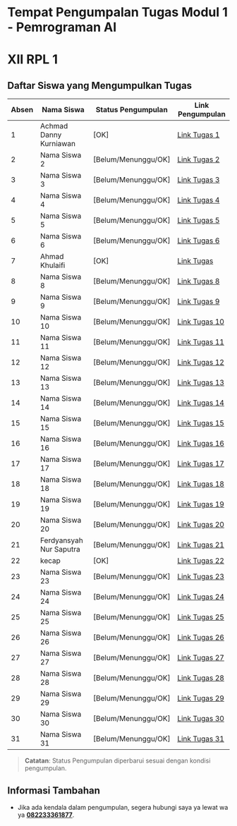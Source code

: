 # Tempat Pengumpalan Tugas Modul 1 - Pemrograman AI
# XII RPL 1

## Daftar Siswa yang Mengumpulkan Tugas

<table>
  <thead>
    <tr>
      <th>Absen</th>
      <th>Nama Siswa</th>
      <th>Status Pengumpulan</th>
      <th>Link Pengumpulan</th>
    </tr>
  </thead>
  <tbody>
    <tr>
      <td>1</td>
      <td>Achmad Danny Kurniawan</td>
      <td>[OK]</td>
      <td><a target="_blank" href="https://docs.google.com/document/d/1D3cD9PjPRHGW60guD-2BQ7MPHa16re0b/edit?usp=drive_link&ouid=114325650198277250292&rtpof=true&sd=true">Link Tugas 1</a></td>
    </tr>
    <tr>
      <td>2</td>
      <td>Nama Siswa 2</td>
      <td>[Belum/Menunggu/OK]</td>
      <td><a target="_blank" href="URL_Tugas_2">Link Tugas 2</a></td>
    </tr>
    <tr>
      <td>3</td>
      <td>Nama Siswa 3</td>
      <td>[Belum/Menunggu/OK]</td>
      <td><a target="_blank" href="URL_Tugas_3">Link Tugas 3</a></td>
    </tr>
    <tr>
      <td>4</td>
      <td>Nama Siswa 4</td>
      <td>[Belum/Menunggu/OK]</td>
      <td><a target="_blank" href="URL_Tugas_4">Link Tugas 4</a></td>
    </tr>
    <tr>
      <td>5</td>
      <td>Nama Siswa 5</td>
      <td>[Belum/Menunggu/OK]</td>
      <td><a target="_blank" href="URL_Tugas_5">Link Tugas 5</a></td>
    </tr>
    <tr>
      <td>6</td>
      <td>Nama Siswa 6</td>
      <td>[Belum/Menunggu/OK]</td>
      <td><a target="_blank" href="URL_Tugas_6">Link Tugas 6</a></td>
    </tr>
    <tr>
      <td>7</td>
      <td>Ahmad Khulaifi</td>
      <td>[OK]</td>
      <td><a target="_blank" href="https://docs.google.com/document/d/1C9CRXVqXxFwE42gPm6A3cqF92zKq1qEYXT6260A1vok/edit?usp=sharing">Link Tugas</a></td>
    </tr>
    <tr>
      <td>8</td>
      <td>Nama Siswa 8</td>
      <td>[Belum/Menunggu/OK]</td>
      <td><a target="_blank" href="URL_Tugas_8">Link Tugas 8</a></td>
    </tr>
    <tr>
      <td>9</td>
      <td>Nama Siswa 9</td>
      <td>[Belum/Menunggu/OK]</td>
      <td><a target="_blank" href="URL_Tugas_9">Link Tugas 9</a></td>
    </tr>
    <tr>
      <td>10</td>
      <td>Nama Siswa 10</td>
      <td>[Belum/Menunggu/OK]</td>
      <td><a target="_blank" href="URL_Tugas_10">Link Tugas 10</a></td>
    </tr>
    <tr>
      <td>11</td>
      <td>Nama Siswa 11</td>
      <td>[Belum/Menunggu/OK]</td>
      <td><a target="_blank" href="URL_Tugas_11">Link Tugas 11</a></td>
    </tr>
    <tr>
      <td>12</td>
      <td>Nama Siswa 12</td>
      <td>[Belum/Menunggu/OK]</td>
      <td><a target="_blank" href="URL_Tugas_12">Link Tugas 12</a></td>
    </tr>
    <tr>
      <td>13</td>
      <td>Nama Siswa 13</td>
      <td>[Belum/Menunggu/OK]</td>
      <td><a target="_blank" href="URL_Tugas_13">Link Tugas 13</a></td>
    </tr>
    <tr>
      <td>14</td>
      <td>Nama Siswa 14</td>
      <td>[Belum/Menunggu/OK]</td>
      <td><a target="_blank" href="URL_Tugas_14">Link Tugas 14</a></td>
    </tr>
    <tr>
      <td>15</td>
      <td>Nama Siswa 15</td>
      <td>[Belum/Menunggu/OK]</td>
      <td><a target="_blank" href="URL_Tugas_15">Link Tugas 15</a></td>
    </tr>
    <tr>
      <td>16</td>
      <td>Nama Siswa 16</td>
      <td>[Belum/Menunggu/OK]</td>
      <td><a target="_blank" href="URL_Tugas_16">Link Tugas 16</a></td>
    </tr>
    <tr>
      <td>17</td>
      <td>Nama Siswa 17</td>
      <td>[Belum/Menunggu/OK]</td>
      <td><a target="_blank" href="URL_Tugas_17">Link Tugas 17</a></td>
    </tr>
    <tr>
      <td>18</td>
      <td>Nama Siswa 18</td>
      <td>[Belum/Menunggu/OK]</td>
      <td><a target="_blank" href="URL_Tugas_18">Link Tugas 18</a></td>
    </tr>
    <tr>
      <td>19</td>
      <td>Nama Siswa 19</td>
      <td>[Belum/Menunggu/OK]</td>
      <td><a target="_blank" href="URL_Tugas_19">Link Tugas 19</a></td>
    </tr>
    <tr>
      <td>20</td>
      <td>Nama Siswa 20</td>
      <td>[Belum/Menunggu/OK]</td>
      <td><a target="_blank" href="URL_Tugas_20">Link Tugas 20</a></td>
    </tr>
  <tr>
      <td>21</td>
      <td>Ferdyansyah Nur Saputra</td>
      <td>[Belum/Menunggu/OK]</td>
      <td><a target="_blank" href="https://docs.google.com/document/d/1SQAi6eGbR7PEi5AhGkekflSGkUYYM6cuqYFME-M-axU/edit?usp=sharing">Link Tugas 21</a></td>
    </tr>
    <tr>
      <td>22</td>
      <td>kecap</td>
      <td>[OK]</td>
      <td><a target="_blank" href="https://docs.google.com/document/d/1e1XM2J_gfjB_wKipjF8Qzr-PgIX-tWsd4LMsUw4Yjn4/edit?usp=sharing">Link Tugas 22</a></td>
    </tr>
    <tr>
      <td>23</td>
      <td>Nama Siswa 23</td>
      <td>[Belum/Menunggu/OK]</td>
      <td><a target="_blank" href="URL_Tugas_23">Link Tugas 23</a></td>
    </tr>
    <tr>
      <td>24</td>
      <td>Nama Siswa 24</td>
      <td>[Belum/Menunggu/OK]</td>
      <td><a target="_blank" href="URL_Tugas_24">Link Tugas 24</a></td>
    </tr>
    <tr>
      <td>25</td>
      <td>Nama Siswa 25</td>
      <td>[Belum/Menunggu/OK]</td>
      <td><a target="_blank" href="URL_Tugas_25">Link Tugas 25</a></td>
    </tr>
    <tr>
      <td>26</td>
      <td>Nama Siswa 26</td>
      <td>[Belum/Menunggu/OK]</td>
      <td><a target="_blank" href="URL_Tugas_26">Link Tugas 26</a></td>
    </tr>
    <tr>
      <td>27</td>
      <td>Nama Siswa 27</td>
      <td>[Belum/Menunggu/OK]</td>
      <td><a target="_blank" href="URL_Tugas_27">Link Tugas 27</a></td>
    </tr>
    <tr>
      <td>28</td>
      <td>Nama Siswa 28</td>
      <td>[Belum/Menunggu/OK]</td>
      <td><a target="_blank" href="URL_Tugas_28">Link Tugas 28</a></td>
    </tr>
    <tr>
      <td>29</td>
      <td>Nama Siswa 29</td>
      <td>[Belum/Menunggu/OK]</td>
      <td><a target="_blank" href="URL_Tugas_29">Link Tugas 29</a></td>
    </tr>
    <tr>
      <td>30</td>
      <td>Nama Siswa 30</td>
      <td>[Belum/Menunggu/OK]</td>
      <td><a target="_blank" href="URL_Tugas_30">Link Tugas 30</a></td>
    </tr>
    <tr>
      <td>31</td>
      <td>Nama Siswa 31</td>
      <td>[Belum/Menunggu/OK]</td>
      <td><a target="_blank" href="URL_Tugas_31">Link Tugas 31</a></td>
    </tr>
  </tbody>
</table>


> **Catatan**: Status Pengumpulan diperbarui sesuai dengan kondisi pengumpulan.

## Informasi Tambahan
- Jika ada kendala dalam pengumpulan, segera hubungi saya ya lewat wa ya **[082233361877](https://wa.me/6282233361877)**.

